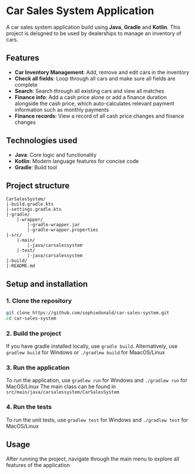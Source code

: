# Car Sales System Application

A car sales system application build using **Java**, **Gradle** and **Kotlin**. This project is deisgned to be used by dealerships to manage an inventory of cars.

## Features
- **Car Inventory Management**: Add, remove and edit cars in the inventory
- **Check all fields**: Loop through all cars and make sure all fields are complete
- **Search**: Search through all existing cars and view all matches
- **Finance info**: Add a cash price alone or add a finance duration alongside the cash price, which auto-calculates relevant payment information such as monthly payments
- **Finance records**: View a record of all cash price changes and finance changes

## Technologies used
- **Java**: Core logic and functionality
- **Kotlin**: Modern language features for concise code
- **Gradle**: Build tool

## Project structure
```
CarSalesSystem/
|-build.gradle.kts
|-settings.gradle.kts
|-gradle/
    |-wrapper/
        |-gradle-wrapper.jar
        |-gradle-wrapper.properties
|-src/
    |-main/
        |-java/carsalessystem
    |-test/
        |-java/carsalessystem
|-build/
|-README.md
```
## Setup and installation
### 1. Clone the repository
```bash
git clone https://github.com/sophiedonald/car-sales-system.git
cd car-sales-system
```
### 2. Build the project
If you have gradle installed locally, use `gradle build`. Alternatively, use `gradlew build` for Windows or `./gradlew build` for MaacOS/Linux
### 3. Run the application
To run the application, use `gradlew run` for Windows and `./gradlew run` for MacOS/Linux
The main class can be found in `src/main/java/carsalessystem/CarSalesSystem`
### 4. Run the tests
To run the unit tests, use `gradlew test` for Windows and `./gradlew test` for MacOS/Linux

## Usage
After running the project, navigate through the main menu to explore all features of the application
